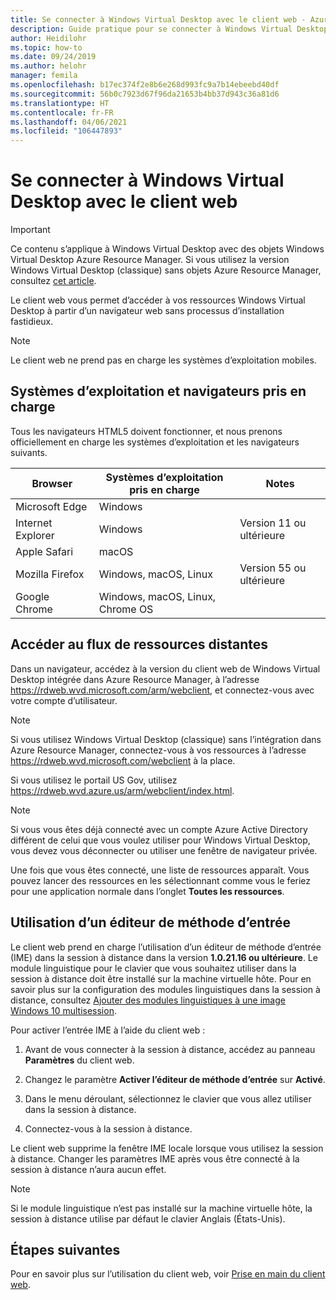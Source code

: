 ```yaml
---
title: Se connecter à Windows Virtual Desktop avec le client web - Azure
description: Guide pratique pour se connecter à Windows Virtual Desktop à l’aide du client web.
author: Heidilohr
ms.topic: how-to
ms.date: 09/24/2019
ms.author: helohr
manager: femila
ms.openlocfilehash: b17ec374f2e8b6e268d993fc9a7b14ebeebd40df
ms.sourcegitcommit: 56b0c7923d67f96da21653b4bb37d943c36a81d6
ms.translationtype: HT
ms.contentlocale: fr-FR
ms.lasthandoff: 04/06/2021
ms.locfileid: "106447893"
---
```

# <a name="connect-to-windows-virtual-desktop-with-the-web-client"></a>Se connecter à Windows Virtual Desktop avec le client web

>[!IMPORTANT]
>Ce contenu s’applique à Windows Virtual Desktop avec des objets Windows Virtual Desktop Azure Resource Manager. Si vous utilisez la version Windows Virtual Desktop (classique) sans objets Azure Resource Manager, consultez [cet article](./virtual-desktop-fall-2019/connect-web-2019.md).

Le client web vous permet d’accéder à vos ressources Windows Virtual Desktop à partir d’un navigateur web sans processus d’installation fastidieux.

>[!NOTE]
>Le client web ne prend pas en charge les systèmes d’exploitation mobiles.

## <a name="supported-operating-systems-and-browsers"></a>Systèmes d’exploitation et navigateurs pris en charge

Tous les navigateurs HTML5 doivent fonctionner, et nous prenons officiellement en charge les systèmes d’exploitation et les navigateurs suivants.

| Browser           | Systèmes d’exploitation pris en charge                     | Notes               |
|-------------------|----------------------------------|---------------------|
| Microsoft Edge    | Windows                          |                     |
| Internet Explorer | Windows                          | Version 11 ou ultérieure |
| Apple Safari      | macOS                            |                     |
| Mozilla Firefox   | Windows, macOS, Linux            | Version 55 ou ultérieure |
| Google Chrome     | Windows, macOS, Linux, Chrome OS |                     |

## <a name="access-remote-resources-feed"></a>Accéder au flux de ressources distantes

Dans un navigateur, accédez à la version du client web de Windows Virtual Desktop intégrée dans Azure Resource Manager, à l’adresse <https://rdweb.wvd.microsoft.com/arm/webclient>, et connectez-vous avec votre compte d’utilisateur.

>[!NOTE]
>Si vous utilisez Windows Virtual Desktop (classique) sans l’intégration dans Azure Resource Manager, connectez-vous à vos ressources à l’adresse <https://rdweb.wvd.microsoft.com/webclient> à la place.
>
> Si vous utilisez le portail US Gov, utilisez <https://rdweb.wvd.azure.us/arm/webclient/index.html>.

>[!NOTE]
>Si vous vous êtes déjà connecté avec un compte Azure Active Directory différent de celui que vous voulez utiliser pour Windows Virtual Desktop, vous devez vous déconnecter ou utiliser une fenêtre de navigateur privée.

Une fois que vous êtes connecté, une liste de ressources apparaît. Vous pouvez lancer des ressources en les sélectionnant comme vous le feriez pour une application normale dans l’onglet **Toutes les ressources**.

## <a name="using-an-input-method-editor"></a>Utilisation d’un éditeur de méthode d’entrée

Le client web prend en charge l’utilisation d’un éditeur de méthode d’entrée (IME) dans la session à distance dans la version **1.0.21.16 ou ultérieure**. Le module linguistique pour le clavier que vous souhaitez utiliser dans la session à distance doit être installé sur la machine virtuelle hôte. Pour en savoir plus sur la configuration des modules linguistiques dans la session à distance, consultez [Ajouter des modules linguistiques à une image Windows 10 multisession](language-packs.md).

Pour activer l’entrée IME à l’aide du client web :

1. Avant de vous connecter à la session à distance, accédez au panneau **Paramètres** du client web.

2. Changez le paramètre **Activer l’éditeur de méthode d’entrée** sur **Activé**.

3. Dans le menu déroulant, sélectionnez le clavier que vous allez utiliser dans la session à distance.

4. Connectez-vous à la session à distance.

Le client web supprime la fenêtre IME locale lorsque vous utilisez la session à distance. Changer les paramètres IME après vous être connecté à la session à distance n’aura aucun effet.

>[!NOTE]
>Si le module linguistique n’est pas installé sur la machine virtuelle hôte, la session à distance utilise par défaut le clavier Anglais (États-Unis).

## <a name="next-steps"></a>Étapes suivantes

Pour en savoir plus sur l’utilisation du client web, voir [Prise en main du client web](/windows-server/remote/remote-desktop-services/clients/remote-desktop-web-client).
